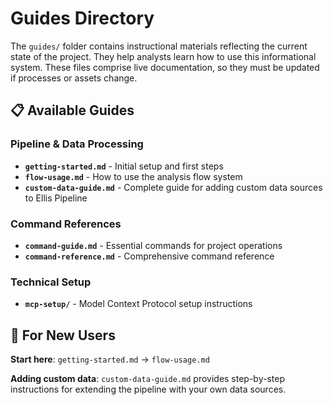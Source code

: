 # Guides Directory

The `guides/` folder contains instructional materials reflecting the current state of the project. They help analysts learn how to use this informational system. These files comprise live documentation, so they must be updated if processes or assets change.

## 📋 Available Guides

### Pipeline & Data Processing
- **`getting-started.md`** - Initial setup and first steps
- **`flow-usage.md`** - How to use the analysis flow system
- **`custom-data-guide.md`** - Complete guide for adding custom data sources to Ellis Pipeline

### Command References  
- **`command-guide.md`** - Essential commands for project operations
- **`command-reference.md`** - Comprehensive command reference

### Technical Setup
- **`mcp-setup/`** - Model Context Protocol setup instructions

## 🎯 For New Users

**Start here**: `getting-started.md` → `flow-usage.md`

**Adding custom data**: `custom-data-guide.md` provides step-by-step instructions for extending the pipeline with your own data sources.